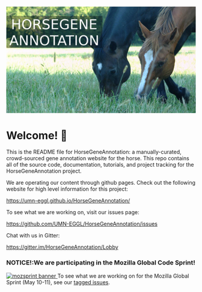 ![Banner ](assets/img/repo/banner2.png)
# Welcome! 🐴

This is the README file for HorseGeneAnnotation: a manually-curated,
crowd-sourced gene annotation website for the horse. This repo contains all of
the source code, documentation, tutorials, and project tracking for the
HorseGeneAnnotation project. 

We are operating our content through github pages. Check out the following website for
high level information for this project:

https://umn-eggl.github.io/HorseGeneAnnotation/

To see what we are working on, visit our issues page: 

https://github.com/UMN-EGGL/HorseGeneAnnotation/issues


Chat with us in Gitter:

https://gitter.im/HorseGeneAnnotation/Lobby


### **NOTICE!**:We are participating in the Mozilla Global Code Sprint!
[
    ![mozsprint banner](https://assets.mofoprod.net/network/images/home-2x.original.jpg)
](https://www.mozillapulse.org/entry/757)
To see what we are working on for the Mozilla Global Sprint (May 10-11), see our [tagged issues](https://github.com/UMN-EGGL/HorseGeneAnnotation/issues?q=is%3Aissue+is%3Aopen+label%3Amozsprint).
